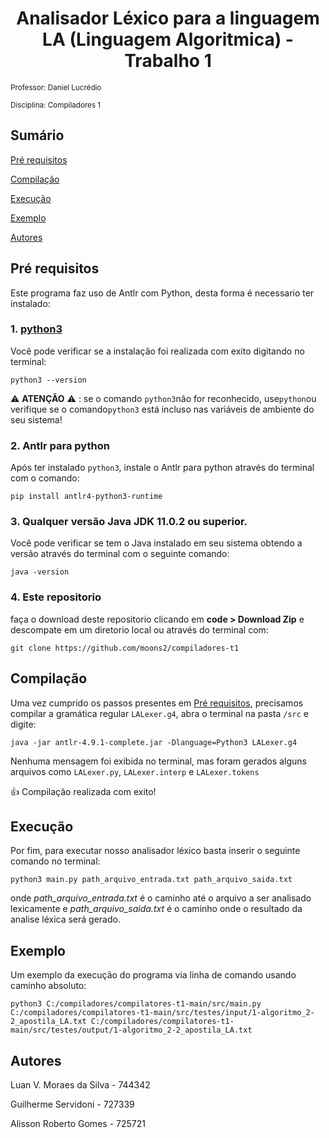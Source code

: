 <h1 align="center"> Analisador Léxico para a linguagem LA (Linguagem Algoritmica) - Trabalho 1</h1>

<small>Professor: Daniel Lucrédio</small>

<small>Disciplina: Compiladores 1</small>

## Sumário

[Pré requisitos](#pré-requisitos)

[Compilação](#compilação)

[Execução](#execução)

[Exemplo](#exemplo)

[Autores](#autores)

## Pré requisitos

Este programa faz uso de Antlr com Python, desta forma é necessario ter instalado:

### 1. [python3](https://www.python.org/ftp/python/3.9.2/python-3.9.2-amd64.exe)

Você pode verificar se a instalação foi realizada com exito digitando no terminal:

```terminal
python3 --version
```

:warning: **ATENÇÃO** :warning: : se o comando `python3`não for reconhecido, use`python`ou verifique se o comando`python3` está incluso nas variáveis de ambiente do seu sistema!

### 2. Antlr para python

Após ter instalado `python3`, instale o Antlr para python através do terminal com o comando:

```terminal
pip install antlr4-python3-runtime
```

### 3. Qualquer versão Java JDK 11.0.2 ou superior.

Você pode verificar se tem o Java instalado em seu sistema obtendo a versão através do terminal com o seguinte comando:

```terminal
java -version
```

### 4. Este repositorio

faça o download deste repositorio clicando em **code > Download Zip** e descompate em um diretorio local ou através do terminal com:

```terminal
git clone https://github.com/moons2/compiladores-t1
```

## Compilação

Uma vez cumprido os passos presentes em [Pré requisitos](#pré-requisitos), precisamos compilar a gramática regular `LALexer.g4`, abra o terminal na pasta `/src` e digite:

```terminal
java -jar antlr-4.9.1-complete.jar -Dlanguage=Python3 LALexer.g4
```

Nenhuma mensagem foi exibida no terminal, mas foram gerados alguns arquivos como `LALexer.py`, `LALexer.interp` e `LALexer.tokens`

:+1: Compilação realizada com exito!

## Execução

Por fim, para executar nosso analisador léxico basta inserir o seguinte comando no terminal:

```terminal
python3 main.py path_arquivo_entrada.txt path_arquivo_saida.txt
```

onde _path_arquivo_entrada.txt_ é o caminho até o arquivo a ser analisado lexicamente e _path_arquivo_saida.txt_ é o caminho onde o resultado da analise léxica será gerado.

## Exemplo

Um exemplo da execução do programa via linha de comando usando caminho absoluto:

```terminal
python3 C:/compiladores/compilatores-t1-main/src/main.py C:/compiladores/compilatores-t1-main/src/testes/input/1-algoritmo_2-2_apostila_LA.txt C:/compiladores/compilatores-t1-main/src/testes/output/1-algoritmo_2-2_apostila_LA.txt
```

## Autores

Luan V. Moraes da Silva - 744342

Guilherme Servidoni - 727339

Alisson Roberto Gomes - 725721
